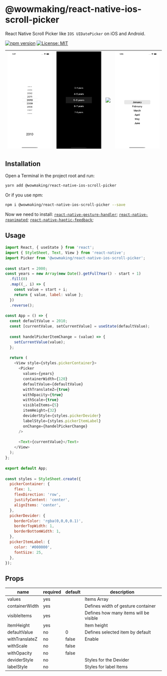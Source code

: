 # @wowmaking/react-native-ios-scroll-picker

React Native Scroll Picker like `IOS UIDatePicker` on iOS and Android. 

[![npm version](https://badge.fury.io/js/@wowmaking%2Freact-native-ios-scroll-picker.svg)](https://badge.fury.io/js/@wowmaking%2Freact-native-ios-scroll-picker)
[![License: MIT](https://img.shields.io/badge/License-MIT-yellow.svg)](https://opensource.org/licenses/MIT)

![](gifs/1.gif)  |  ![](gifs/2.gif) |  ![](gifs/3.gif)  |  ![](gifs/4.gif)  |
:---------------:|:----------------:|:-----------------:|:-----------------:|

## Installation

Open a Terminal in the project root and run:

```sh
yarn add @wowmaking/react-native-ios-scroll-picker
```

Or if you use npm:

```sh
npm i @wowmaking/react-native-ios-scroll-picker --save
```

Now we need to install:
[`react-native-gesture-handler`](https://github.com/kmagiera/react-native-gesture-handler);
[`react-native-reanimated`](https://github.com/kmagiera/react-native-reanimated);
[`react-native-haptic-feedback`](https://github.com/junina-de/react-native-haptic-feedback);

## Usage

```javascript
import React, { useState } from 'react';
import { StyleSheet, Text, View } from 'react-native';
import Picker from '@wowmaking/react-native-ios-scroll-picker';

const start = 2000;
const years = new Array(new Date().getFullYear() - start + 1)
  .fill(0)
  .map((_, i) => {
    const value = start + i;
    return { value, label: value };
  })
  .reverse();

const App = () => {
  const defaultValue = 2010;
  const [currentValue, setCurrentValue] = useState(defaultValue);

  const handelPickerItemChange = (value) => {
    setCurrentValue(value);
  };

  return (
    <View style={styles.pickerContainer}>
      <Picker
        values={years} 
        containerWidth={120}
        defaultValue={defaultValue} 
        withTranslateZ={true}
        withOpacity={true}
        withScale={true}
        visibleItems={5}
        itemHeight={32}
        deviderStyle={styles.pickerDevider}
        labelStyle={styles.pickerItemLabel}
        onChange={handelPickerChange}
      />

      <Text>{currentValue}</Text>
    </View>
  );
};

export default App;

const styles = StyleSheet.create({
  pickerContainer: {
    flex: 1,
    flexDirection: 'row',
    justifyContent: 'center',
    alignItems: 'center',
  },
  pickerDevider: {
    borderColor: 'rgba(0,0,0,0.1)',
    borderTopWidth: 1,
    borderBottomWidth: 1, 
  },
  pickerItemLabel: {
    color: '#000000',
    fontSize: 25,
  },
});

```

## Props

| name                      | required | default | description |
| ------------------------- | -------- | ------- | ------------|
| values                    | yes      |         | Items Array |
| containerWidth            | yes      |         | Defines width of gesture container |
| visibleItems              | yes      |         | Defines how many items will be visible |
| itemHeight                | yes      |         | Item height |
| defaultValue              | no       |    0    | Defines selected item by default |
| withTranslateZ            | no       |  false  | Enable |
| withScale                 | no       |  false  | |
| withOpacity               | no       |  false  | |
| deviderStyle              | no       |         | Styles for the Devider |
| labelStyle                | no       |         | Styles for label Items |
